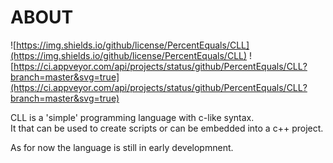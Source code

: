 # ABOUT

![https://img.shields.io/github/license/PercentEquals/CLL](https://img.shields.io/github/license/PercentEquals/CLL)
![https://ci.appveyor.com/api/projects/status/github/PercentEquals/CLL?branch=master&svg=true](https://ci.appveyor.com/api/projects/status/github/PercentEquals/CLL?branch=master&svg=true)  
  
CLL is a 'simple' programming language with c-like syntax.  
It that can be used to create scripts or can be embedded into a c++ project.  

As for now the language is still in early developmnent.